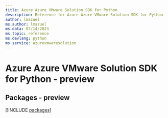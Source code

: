 ```yaml
---
title: Azure Azure VMware Solution SDK for Python
description: Reference for Azure Azure VMware Solution SDK for Python
author: lmazuel
ms.author: lmazuel
ms.data: 07/14/2023
ms.topic: reference
ms.devlang: python
ms.service: azurevmwaresolution
---
```

# Azure Azure VMware Solution SDK for Python - preview
## Packages - preview
[!INCLUDE [packages](azure-vmware-solution-index.md)]